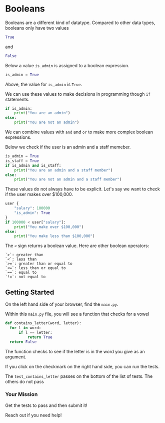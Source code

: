 # Booleans

Booleans are a different kind of datatype. Compared to other data types, booleans only have two values

```python
True
```
and
```python
False
```

Below a value `is_admin` is assigned to a boolean expression.

```python
is_admin = True
```

Above, the value for `is_admin` is `True`.

We can use these values to make decisions in programming though `if` statements.

```python
if is_admin:
    print("You are an admin")
else:
    print("You are not an admin")
```

We can combine values with `and` and `or` to make more complex boolean expressions.

Below we check if the user is an admin and a staff memeber.

```python
is_admin = True
is_staff = True
if is_admin and is_staff:
    print("You are an admin and a staff member")
else:
    print("You are not an admin and a staff member")
```

These values do not always have to be explicit. Let's say we want to check if the user makes over $100,000.

```python
user {
    "salary": 100000
    "is_admin": True
}
if 100000 < user["salary"]:
    print("You make over $100,000")
else:
    print("You make less than $100,000")
```

The `<` sign returns a boolean value. Here are other boolean operators: 

    `>`: greater than
    `<`: less than
    `>=`: greater than or equal to
    `<=`: less than or equal to
    `==`: equal to
    `!=`: not equal to

## Getting Started

On the left hand side of your browser, find the `main.py`.

Within this `main.py` file, you will see a function that checks for a vowel

  ```python
  def contains_letter(word, letter):
    for l in word:
        if l == letter:
            return True
    return False
```

The function checks to see if the letter is in the word you give as an argument.

If you click on the checkmark on the right hand side, you can run the tests.

The `test_contains_letter` passes on the bottom of the list of tests. The others do not pass

### Your Mission

Get the tests to pass and then submit it!

Reach out if you need help!

